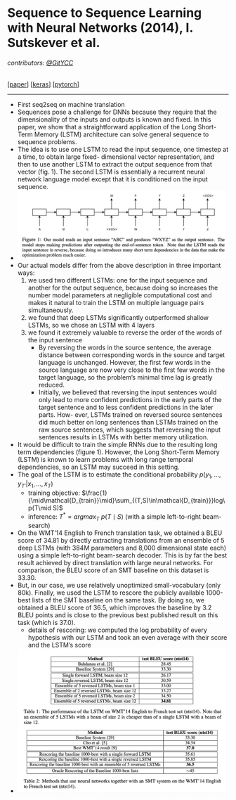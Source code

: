 # Sequence to Sequence Learning with Neural Networks (2014), I. Sutskever et al.

###### contributors: [@GitYCC](https://github.com/GitYCC)

\[[paper](https://arxiv.org/pdf/1211.3711)\] \[[keras](https://github.com/keras-team/keras/blob/master/examples/lstm_seq2seq.py)\] \[[pytorch](https://github.com/bentrevett/pytorch-seq2seq/blob/master/1%20-%20Sequence%20to%20Sequence%20Learning%20with%20Neural%20Networks.ipynb)\]

---

- First seq2seq on machine translation
- Sequences pose a challenge for DNNs because they require that the dimensionality of the inputs and outputs is known and fixed. In this paper, we show that a straightforward application of the Long Short-Term Memory (LSTM) architecture can solve general sequence to sequence problems.
- The idea is to use one LSTM to read the input sequence, one timestep at a time, to obtain large fixed- dimensional vector representation, and then to use another LSTM to extract the output sequence from that vector (fig. 1). The second LSTM is essentially a recurrent neural network language model except that it is conditioned on the input sequence.
- ![](assets/sequence-to-sequence-learning-with-neural-networks_01.png)
- Our actual models differ from the above description in three important ways:
  1. we used two different LSTMs: one for the input sequence and another for the output sequence, because doing so increases the number model parameters at negligible computational cost and makes it natural to train the LSTM on multiple language pairs simultaneously.
  2. we found that deep LSTMs significantly outperformed shallow LSTMs, so we chose an LSTM with 4 layers
  3. we found it extremely valuable to reverse the order of the words of the input sentence
     - By reversing the words in the source sentence, the average distance between corresponding words in the source and target language is unchanged. However, the first few words in the source language are now very close to the first few words in the target language, so the problem’s minimal time lag is greatly reduced.
     - Initially, we believed that reversing the input sentences would only lead to more confident predictions in the early parts of the target sentence and to less confident predictions in the later parts. How- ever, LSTMs trained on reversed source sentences did much better on long sentences than LSTMs trained on the raw source sentences, which suggests that reversing the input sentences results in LSTMs with better memory utilization.
- It would be difficult to train the simple RNNs due to the resulting long term dependencies (figure 1). However, the Long Short-Term Memory (LSTM) is known to learn problems with long range temporal dependencies, so an LSTM may succeed in this setting.
- The goal of the LSTM is to estimate the conditional probability $p(y_1, \dots , y_{T'} |x_1, \dots , x_T )$
  - training objective: $\frac{1}{\mid\mathcal{D_{train}}\mid}\sum_{(T,S)\in\mathcal{D_{train}}}log\ p(T\mid S)$
  - inference: $T^*=argmax_T\ p(T\mid S)$ (with a simple left-to-right beam-search)
- On the WMT’14 English to French translation task, we obtained a BLEU score of 34.81 by directly extracting translations from an ensemble of 5 deep LSTMs (with 384M parameters and 8,000 dimensional state each) using a simple left-to-right beam-search decoder. This is by far the best result achieved by direct translation with large neural networks. For comparison, the BLEU score of an SMT baseline on this dataset is 33.30.
- But, in our case, we use relatively unoptimized small-vocabulary (only 80k). Finally, we used the LSTM to rescore the publicly available 1000-best lists of the SMT baseline on the same task. By doing so, we obtained a BLEU score of 36.5, which improves the baseline by 3.2 BLEU points and is close to the previous best published result on this task (which is 37.0).
  - details of rescoring: we computed the log probability of every hypothesis with our LSTM and took an even average with their score and the LSTM’s score
- ![](assets/sequence-to-sequence-learning-with-neural-networks_02.png)